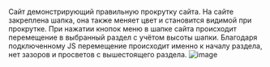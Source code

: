 Сайт демонстрирующий правильную прокрутку сайта.
На сайте закреплена шапка, она также меняет цвет и становится видимой при прокрутке.
При нажатии кнопок меню в шапке сайта происходит перемещение в выбранный раздел с учётом высоты шапки. 
Благодаря подключенному JS перемещение происходит именно к началу раздела, нет зазоров и просветов с вышестоящего раздела.
![image](https://github.com/sermanber/scroll_project/assets/154537447/1b15739c-749f-4699-8325-00fbade78a5d)
